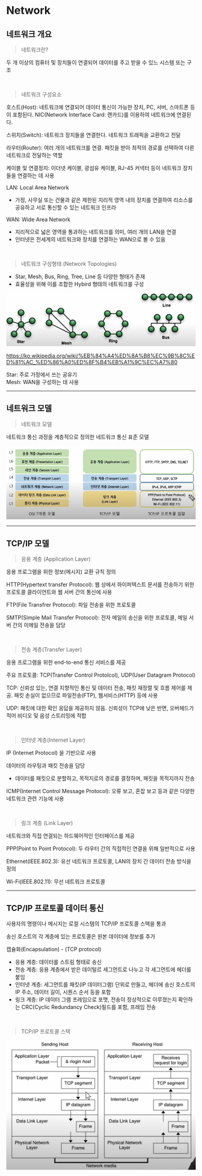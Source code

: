 # Network  

## 네트워크 개요

> 네트워크란?  

두 개 이상의 컴퓨터 및 장치들이 연결되어 데이터를 주고 받을 수 있느 시스템 또는 구조  

<br>

> 네트워크 구성요소  

호스트(Host): 네트워크에 연결되어 데이터 통신이 가능한 장치, PC, 서버, 스마트폰 등이 포함된다. NIC(Network Interface Card: 랜카드)를 이용하여 네트워크에 연결된다.  

스위치(Switch): 네트워크 장치들을 연결한다. 네트워크 트래픽을 교환하고 전달  

라우터(Router): 여러 개의 네트워크를 연결. 패킷을 받아 최적의 경로를 선택하여 다른 네트워크로 전달하는 역할  

케이블 및 연결정치: 이더넷 케이블, 광섬유 케이블, RJ-45 커넥터 등이 네트워크 장치들을 연결하는 데 사용  

LAN: Local Area Network  
- 가정, 사무실 또는 건물과 같은 제한된 지리적 영역 내의 장치를 연결하여 리소스를 공유하고 서로 통신할 수 있는 네트워크 인프라  

WAN: Wide Area Network  
- 지리적으로 넓은 영역을 통과하는 네트워크를 의미, 여러 개의 LAN을 연결  
- 인터넷은 전세계의 네트워크와 장치를 연결하는 WAN으로 볼 수 있음  

<br> 

> 네트워크 구성형태 (Network Topologies)  
- Star, Mesh, Bus, Ring, Tree, Line 등 다양한 형태가 존재  
- 효율성을 위해 이를 조합한 Hybird 형태의 네트워크를 구성  

![](2023-05-30-20-32-36.png)  

<a href="https://ko.wikipedia.org/wiki/%EB%84%A4%ED%8A%B8%EC%9B%8C%ED%81%AC_%ED%86%A0%ED%8F%B4%EB%A1%9C%EC%A7%80">https://ko.wikipedia.org/wiki/%EB%84%A4%ED%8A%B8%EC%9B%8C%ED%81%AC_%ED%86%A0%ED%8F%B4%EB%A1%9C%EC%A7%80</a>  

Star: 주로 가정에서 쓰는 공유기  
Mesh: WAN을 구성하는 데 사용  

<hr>  

## 네트워크 모델  

> 네트워크 모델  

네트워크 통신 과정을 계층적으로 정의한 네트워크 통신 표준 모델  

![](2023-05-30-20-46-46.png)

<hr>

## TCP/IP 모델

> 응용 계층 (Application Layer)  

응용 프로그램을 위한 정보(메시지) 교환 규칙 정의  

HTTP(Hypertext transfer Protocol): 웹 상에서 하이퍼텍스트 문서를 전송하기 위한 프로토콜 클라이언트와 웹 서버 간의 통신에 사용  

FTP(File Transfrer Protocol): 파일 전송을 위한 프로토콜  

SMTP(Simple Mail Transfer Protocol): 전자 메일의 송신을 위한 프로토콜, 메일 서버 간의 이메일 전송을 담당  

<br>  

> 전송 계층(Transfer Layer)  

응용 프로그램을 위한 end-to-end 통신 서비스를 제공  

주요 프로토콜: TCP(Transfer Control Protolcol), UDP(User Datagram Protocol)  

TCP: 신뢰성 있는, 연결 지향적인 통신 및 데이터 전송, 패킷 재정렬 및 흐름 제어를 제공. 패킷 손실이 없으므로 파일전송(FTP), 웹서비스(HTTP) 등에 사용  

UDP: 패킷에 대한 확인 응답을 제공하지 않음. 신뢰성이 TCP에 낮은 반면, 오버헤드가 적어 비디오 및 음성 스트리밍에 적합  

<br>  

> 인터넷 계층(Internet Layer)  

IP (Internet Protocol) 을 기반으로 사용  

데이터의 라우팅과 패킷 전송을 담당  
- 데이터를 패킷으로 분할하고, 목적지로의 경로를 결정하며, 패킷을 목적지까지 전송  

ICMP(Internet Control Message Protocol): 오류 보고, 혼잡 보고 등과 같은 다양한 네트워크 관련 기능에 사용  

<br>  

> 링크 계층 (Link Layer)  

네트워크와 직접 연결되는 하드웨어적인 인터페이스를 제공  

PPP(Point to Point Protocol): 두 라우터 간의 직접적인 연결을 위해 일반적으로 사용  

Ethernet(IEEE.802.3): 유선 네트워크 프로토콜, LAN의 장치 간 데이터 전송 방식을 정의  

Wi-Fi(IEEE.802.11): 무선 네트워크 프로토콜  

<hr>  

## TCP/IP 프로토콜 데이터 통신  

사용자의 명령이나 메시지는 로컬 시스템의 TCP/IP 프로토콜 스택을 통과  

송신 호스트의 각 계층에 있는 프로토콜은 원본 데이터에 정보를 추가  

캡슐화(Encapsulation) - (TCP protocol)  
- 응용 계층: 데이터를 스트림 형태로 송신  
- 전송 계층: 응용 계층에서 받은 데이털르 세그먼트로 나누고 각 세그먼트에 헤더를 붙임  
- 인터넷 계층: 세그먼트를 패킷(IP 데이터그램) 단위로 만들고, 헤더에 송신 호스트의 IP 주소, 데이터 길이, 시퀀스 순서 등을 포함  
- 링크 계층: IP 데이터 그램 프레임으로 포맷, 전송이 정상적으로 이루졌는지 확인하는 CRC(Cyclic Redundancy Check)필드를 포함, 프레임 전송  

<br>  

> TCP/IP 프로토콜 스택  

![](2023-05-30-21-24-49.png)

